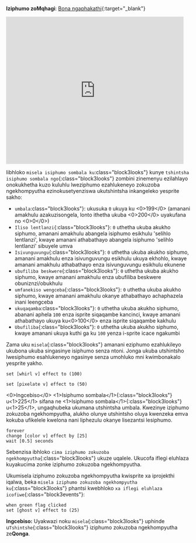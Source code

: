**Iziphumo zoMqhagi**: [Bona ngaphakathi](https://scratch.mit.edu/projects/435730522/editor){:target="_blank"}

<div class="scratch-preview">
  <iframe allowtransparency="true" width="485" height="402" src="https://scratch.mit.edu/projects/embed/435730522/?autostart=false" frameborder="0"></iframe>
</div>

Iibhloko `misela isiphumo sombala ku`:class="block3looks"} kunye `tshintsha isiphumo sombala ngo`{:class="block3looks"} zombini zinemenyu ezilahlayo onokukhetha kuzo kuluhlu lweziphumo ezahlukeneyo zokuzoba ngekhompyutha ezinokusetyenziswa ukutshintsha inkangeleko yesprite sakho:

+ `umbala`:class="block3looks"}: ukusuka `0` ukuya ku <0>199</0> (amanani amakhulu azakuzisongela, lonto ithetha ukuba <0>200</0> uyakufana no <0>0</0>)
+ `Iliso lentlanzi`{:class="block3looks"}: `0` uthetha ukuba akukho siphumo, amanani amakhulu abangela isiphumo esikhulu 'selihlo lentlanzi', kwaye amanani athabathayo abangela isiphumo 'selihlo lentlanzi' sibuyele umva
+ `Isivunguvungu`{:class="block3looks"}: `0` uthetha ukuba akukho siphumo, amanani amakhulu enza isivunguvungu esikhulu ukuya ekhohlo, kwaye amanani amakhulu athabathayo enza isivunguvungu esikhulu ekunene
+ `ubufiliba beskwere`{:class="block3looks"}: `0` uthetha ukuba akukho siphumo, kwaye amanani amakhulu enza ubufiliba beskwere obuniznzi/obukhulu
+ `umfanekiso wengceba`{:class="block3looks"}: `0` uthetha ukuba akukho siphumo, kwaye amanani amakhulu okanye athabathayo achaphazela inani leengceba
+ `ukuqaqamba`:class="block3looks"}: `0`  uthetha ukuba akukho siphumo, abanani aphela `100` enza isprite siqaqambe kancinci, kwaye amanani athabathayo ukuya ku<0>100</0> enza isprite siqaqambe kakhulu
+ `Ubufiliba`{:class="block3looks"}: `0` uthetha ukuba akukho siphumo, kwaye amanani ukuya kuthi ga ku `100` yenza i-sprite icace ngakumbi

Zama uku `misela`{:class="block3looks"} amanani eziphumo ezahlukileyo ukubona ukuba singasinye isiphumo senza ntoni. Jonga ukuba utshintsho lwesiphumo esahlukeneyo ngasinye senza umohluko mni kwimbonakalo yesprite yakho.

```blocks3
set [whirl v] effect to (100)

set [pixelate v] effect to (50)
```

<0>Ingcebiso</0> <1>Isiphumo sombala</1>{:class="block3looks"} u<1>225</1> sifana ne <1>Isiphumo sombala</1>{:class="block3looks"} u<1>25</1>, ungaqhubeka ukumana utshintsha umbala. Kwezinye iziphumo zokuzoba ngekhompyutha, alukho olunye utshintsho oluya kwenzeka emva kokuba ufikelele kwelona nani liphezulu okanye lisezantsi lesiphumo.

```blocks3
forever
change [color v] effect by [25]
wait [0.5] seconds
```

Sebenzisa ibhloko `cima iziphumo zokuzoba ngekhompyutha`{:class="block3looks"} ukuze uqalele. Ukucofa iflegi eluhlaza kuyakucima zonke iziphumo zokuzoba ngekhompyutha.

Ukumisela iziphumo zokuzoba ngekhompyutha kwisprite xa iprojekthi iqalwa, beka  `misela iziphumo zokuzoba ngekhompyutha ku`{:class="block3looks"} phantsi kwebhloko `xa iflegi eluhlaza icofiwe`{:class="block3events"}:

```blocks3
when green flag clicked
set [ghost v] effect to (25)
```

**Ingcebiso:** Uyakwazi noku `misela`{:class="block3looks"} uphinde u`Tshintshe`{:class="block3looks"} iziphumo zokuzoba ngekhompyutha ze**Qonga**.
